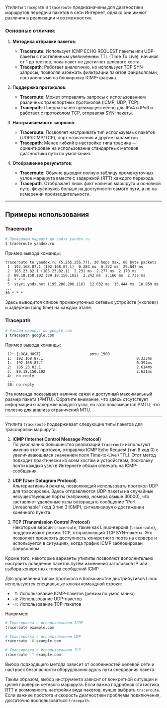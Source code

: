 Утилиты `tracepath` и `traceroute` предназначены для диагностики маршрутов передачи пакетов в сети Интернет, однако они имеют различия в реализации и возможностях.

### Основные отличия:

1. **Методика отправки пакетов**:
   - **Traceroute**: Использует ICMP ECHO REQUEST пакеты или UDP-пакеты с постепенным увеличением TTL (Time To Live), начиная от 1 до тех пор, пока пакет не достигнет целевого хоста.
   - **Tracepath**: Работает аналогично, но использует TCP SYN-запросы, позволяя избежать фильтрации пакетов файрволлами, настроенными на блокировку ICMP-трафика.

2. **Поддержка протоколов**:
   - **Traceroute**: Может отправлять запросы с использованием различных транспортных протоколов (ICMP, UDP, TCP).
   - **Tracepath**: Предназначен преимущественно для IPv4 и IPv6 и работает с протоколом TCP, отправляя SYN-пакеты.

3. **Настраиваемость запросов**:
   - **Traceroute**: Позволяет настраивать тип используемых пакетов (UDP/ICMP/TCP), порт назначения и другие параметры.
   - **Tracepath**: Менее гибкий в настройке типа трафика — ориентирован на использование стандартных методов диагностики пути по умолчанию.

4. **Отображение результатов**:
   - **Traceroute**: Обычно выводит полную таблицу промежуточных узлов маршрута вместе с задержкой (RTT) каждого перехода.
   - **Tracepath**: Отображает лишь факт наличия маршрута и основной путь, фокусируясь больше на доступности самого пути, а не на измерении производительности.

---

## Примеры использования

### Traceroute
```bash
# Проверяем маршрут до сайта yandex.ru
$ traceroute yandex.ru
```
Пример вывода команды:
```
traceroute to yandex.ru (5.255.255.77), 30 hops max, 60 byte packets
 1  192.168.87.1 (192.168.87.1)  0.384 ms  0.372 ms  29.847 ms
 2  185.23.82.1 (185.23.82.1)  2.231 ms  2.277 ms  2.178 ms
 3  89.18.150.102 (89.18.150.102)  2.242 ms  2.166 ms  2.735 ms
 4  * * *
 5  styri.yndx.net (195.208.208.116)  12.032 ms  15.444 ms  10.959 ms
...
30 * * *
```
Здесь выводится список промежуточных сетевых устройств («хопов») и задержки (ping time) на каждом этапе.

### Tracepath
```bash
# Узнаем маршрут до google.com
$ tracepath google.com
```
Пример вывода команды:
```
 1?: [LOCALHOST]                      pmtu 1500
 1:  192.168.87.1                                          0.333ms 
 1:  192.168.87.1                                          0.394ms 
 2:  185.23.82.1                                           2.614ms 
 3:  89.18.150.102                                         2.631ms 
 4:  no reply
 ...
 30: no reply
```
Эта команда показывает наличие связи и доступный максимальный размер пакета (PMTU). Обратите внимание, что здесь отсутствует информация о задержке каждого узла, но зато показывается PMTU, что полезно для анализа ограничений MTU.

---

Утилита `traceroute` поддерживает следующие типы пакетов для трассировки маршрута:

1. **ICMP (Internet Control Message Protocol)**  
   По умолчанию большинство реализаций `traceroute` используют именно этот протокол, отправляя ICMP Echo Request (тип 8 код 0) с увеличивающимся значением поля Time-to-Live (TTL). Этот метод подходит практически ко всем хостам и устройствам, поскольку почти каждый узел в Интернете обязан отвечать на ICMP-сообщения.

2. **UDP (User Datagram Protocol)**  
   Альтернативный режим, позволяющий использовать протокол UDP для трассировки. Здесь отправляются UDP-пакеты на случайные несуществующие порты (например, номера свыше 30000), что заставляет удалённые узлы возвращать сообщение "Port Unreachable" (код 3 тип 3 ICMP), сигнализируя о достижении конечного пункта.

3. **TCP (Transmission Control Protocol)**  
   Некоторые версии `traceroute`, такие как Linux-версия (`traceroute`), поддерживают режим TCP, отправляющий TCP SYN-пакеты. Это позволяет проверять доступность конкретного порта на сервере и используется в ситуациях, когда трафик ICMP заблокирован файрволлом.

Кроме того, некоторые варианты утилиты позволяют дополнительно настроить поведение пакетов путём изменения заголовков IP или выбора конкретных типов сообщений ICMP.

Для управления типом протокола в большинстве дистрибутивов Linux используются специальные ключи командной строки:

- `-I`: Использование ICMP-пакетов (режим по умолчанию)
- `-U`: Использование UDP-пакетов
- `-T`: Использование TCP-пакетов

Например:

```bash
# Трассировка с использованием ICMP
traceroute example.com

# Трассировка с использованием UDP
traceroute -U example.com

# Трассировка с использованием TCP
traceroute -T example.com
```

Выбор подходящего метода зависит от особенностей целевой сети и настроек безопасности оборудования вдоль пути следования пакета.

Таким образом, выбор инструмента зависит от конкретной ситуации и целей проверки сетевого маршрута. Если важна подробная статистика RTT и возможность настройки вида пакетов, лучше выбрать `traceroute`. Если важнее простота и скорость диагностики проблемы подключения, достаточно воспользоваться `tracepath`.


